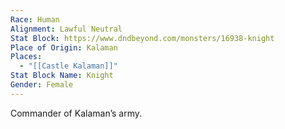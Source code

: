 ```yaml
---
Race: Human
Alignment: Lawful Neutral
Stat Block: https://www.dndbeyond.com/monsters/16938-knight
Place of Origin: Kalaman
Places:
  - "[[Castle Kalaman]]"
Stat Block Name: Knight
Gender: Female
---
```

Commander of Kalaman’s army.
